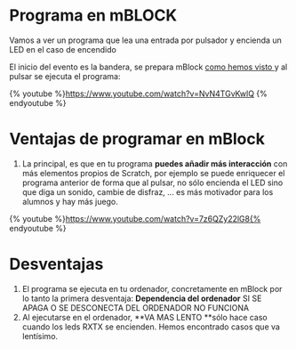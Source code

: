 
# Programa en mBLOCK

Vamos a ver un programa que lea una entrada por pulsador y encienda un LED en el caso de encendido

El inicio del evento es la bandera, se prepara mBlock [como hemos visto ](preparando_mblock_y_el_arduino.html)y al pulsar se ejecuta el programa:

{% youtube %}https://www.youtube.com/watch?v=NvN4TGvKwlQ {% endyoutube %}

# Ventajas de programar en mBlock

1. La principal, es que en tu programa **puedes añadir más interacción** con más elementos propios de Scratch, por ejemplo se puede enriquecer el programa anterior de forma que al pulsar, no sólo encienda el LED sino que diga un sonido, cambie de disfraz, ... es más motivador para los alumnos y hay más juego.

{% youtube %}https://www.youtube.com/watch?v=7z6QZy22lG8{% endyoutube %}

# Desventajas

1. El programa se ejecuta en tu ordenador, concretamente en mBlock por lo tanto la primera desventaja: **Dependencia del ordenador** SI SE APAGA O SE DESCONECTA DEL ORDENADOR NO FUNCIONA
1. Al ejecutarse en el ordenador, **VA MAS LENTO **sólo hace caso cuando los leds RXTX se encienden. Hemos encontrado casos que va lentísimo.

